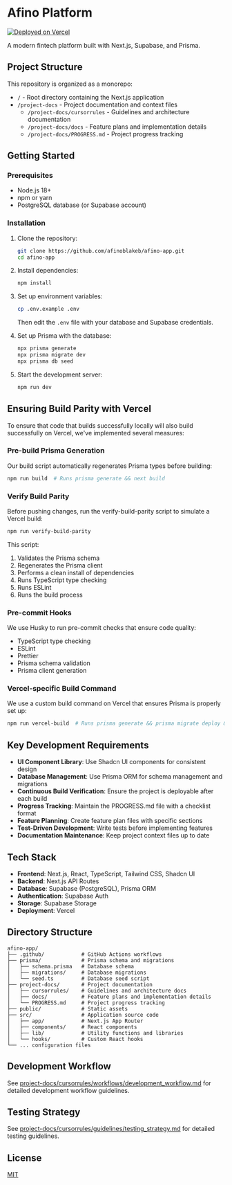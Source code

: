 # Afino Platform

[![Deployed on Vercel](https://img.shields.io/badge/Deployed%20on-Vercel-black?style=for-the-badge&logo=vercel)](https://afino-app.vercel.app)

A modern fintech platform built with Next.js, Supabase, and Prisma.

## Project Structure

This repository is organized as a monorepo:

- `/` - Root directory containing the Next.js application
- `/project-docs` - Project documentation and context files
  - `/project-docs/cursorrules` - Guidelines and architecture documentation
  - `/project-docs/docs` - Feature plans and implementation details
  - `/project-docs/PROGRESS.md` - Project progress tracking

## Getting Started

### Prerequisites

- Node.js 18+
- npm or yarn
- PostgreSQL database (or Supabase account)

### Installation

1. Clone the repository:
   ```bash
   git clone https://github.com/afinoblakeb/afino-app.git
   cd afino-app
   ```

2. Install dependencies:
   ```bash
   npm install
   ```

3. Set up environment variables:
   ```bash
   cp .env.example .env
   ```
   Then edit the `.env` file with your database and Supabase credentials.

4. Set up Prisma with the database:
   ```bash
   npx prisma generate
   npx prisma migrate dev
   npx prisma db seed
   ```

5. Start the development server:
   ```bash
   npm run dev
   ```

## Ensuring Build Parity with Vercel

To ensure that code that builds successfully locally will also build successfully on Vercel, we've implemented several measures:

### Pre-build Prisma Generation

Our build script automatically regenerates Prisma types before building:

```bash
npm run build  # Runs prisma generate && next build
```

### Verify Build Parity

Before pushing changes, run the verify-build-parity script to simulate a Vercel build:

```bash
npm run verify-build-parity
```

This script:
1. Validates the Prisma schema
2. Regenerates the Prisma client
3. Performs a clean install of dependencies
4. Runs TypeScript type checking
5. Runs ESLint
6. Runs the build process

### Pre-commit Hooks

We use Husky to run pre-commit checks that ensure code quality:
- TypeScript type checking
- ESLint
- Prettier
- Prisma schema validation
- Prisma client generation

### Vercel-specific Build Command

We use a custom build command on Vercel that ensures Prisma is properly set up:

```bash
npm run vercel-build  # Runs prisma generate && prisma migrate deploy && next build
```

## Key Development Requirements

- **UI Component Library**: Use Shadcn UI components for consistent design
- **Database Management**: Use Prisma ORM for schema management and migrations
- **Continuous Build Verification**: Ensure the project is deployable after each build
- **Progress Tracking**: Maintain the PROGRESS.md file with a checklist format
- **Feature Planning**: Create feature plan files with specific sections
- **Test-Driven Development**: Write tests before implementing features
- **Documentation Maintenance**: Keep project context files up to date

## Tech Stack

- **Frontend**: Next.js, React, TypeScript, Tailwind CSS, Shadcn UI
- **Backend**: Next.js API Routes
- **Database**: Supabase (PostgreSQL), Prisma ORM
- **Authentication**: Supabase Auth
- **Storage**: Supabase Storage
- **Deployment**: Vercel

## Directory Structure

```
afino-app/
├── .github/            # GitHub Actions workflows
├── prisma/             # Prisma schema and migrations
│   ├── schema.prisma   # Database schema
│   ├── migrations/     # Database migrations
│   └── seed.ts         # Database seed script
├── project-docs/       # Project documentation
│   ├── cursorrules/    # Guidelines and architecture docs
│   ├── docs/           # Feature plans and implementation details
│   └── PROGRESS.md     # Project progress tracking
├── public/             # Static assets
├── src/                # Application source code
│   ├── app/            # Next.js App Router
│   ├── components/     # React components
│   ├── lib/            # Utility functions and libraries
│   └── hooks/          # Custom React hooks
└── ... configuration files
```

## Development Workflow

See [project-docs/cursorrules/workflows/development_workflow.md](project-docs/cursorrules/workflows/development_workflow.md) for detailed development workflow guidelines.

## Testing Strategy

See [project-docs/cursorrules/guidelines/testing_strategy.md](project-docs/cursorrules/guidelines/testing_strategy.md) for detailed testing guidelines.

## License

[MIT](LICENSE) 